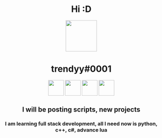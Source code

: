 
<h1 align = "center">
  Hi :D
</h1>
<p align = "center">
  <img src="https://64.media.tumblr.com/57ba1f42c870dc34a9ecd8b7b05d8e9d/3f8a4f2be2423b76-72/s500x750/e253c039881037c4354a00855537012f32510c74.png" width="100">
</p>
<h1 align = "center">trendyy#0001</h1>
<p align = "center">
  <img src="https://upload.wikimedia.org/wikipedia/commons/thumb/c/cf/Lua-Logo.svg/1200px-Lua-Logo.svg.png" width = "50"></img>
  <img src="https://upload.wikimedia.org/wikipedia/commons/thumb/6/61/HTML5_logo_and_wordmark.svg/512px-HTML5_logo_and_wordmark.svg.png" width = "50"></img>
  <img src="https://upload.wikimedia.org/wikipedia/commons/thumb/d/d5/CSS3_logo_and_wordmark.svg/1200px-CSS3_logo_and_wordmark.svg.png" width = "50"></img>
  <img src="https://upload.wikimedia.org/wikipedia/commons/6/6a/JavaScript-logo.png" width = "50"></img>
</p>
<h2 align = "center">I will be posting scripts, new projects</h1>
<h3 align = "center">I am learning full stack development, all I need now is python, c++, c#, advance lua </h1>
